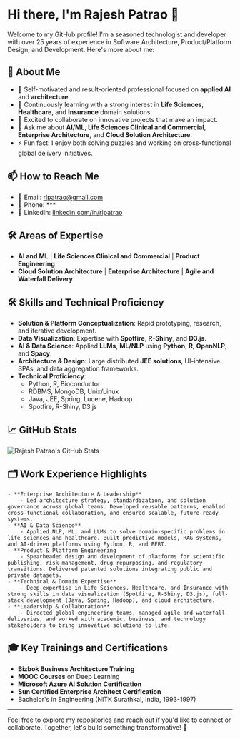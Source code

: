 # Hi there, I'm Rajesh Patrao 👋

Welcome to my GitHub profile! I'm a seasoned technologist and developer with over 25 years of experience in Software Architecture, Product/Platform Design, and Development. Here's more about me:

## 🚀 About Me
- 🔭 Self-motivated and result-oriented professional focused on **applied AI** and **architecture**.
- 🌱 Continuously learning with a strong interest in **Life Sciences**, **Healthcare**, and **Insurance** domain solutions.
- 👯 Excited to collaborate on innovative projects that make an impact.
- 💬 Ask me about **AI/ML**, **Life Sciences Clinical and Commercial**, **Enterprise Architecture**, and **Cloud Solution Architecture**.
- ⚡ Fun fact: I enjoy both solving puzzles and working on cross-functional global delivery initiatives.

## 📫 How to Reach Me
- 📧 Email: [rlpatrao@gmail.com](mailto:rlpatrao@gmail.com)
- 📱 Phone: ***
- 💼 LinkedIn: [linkedin.com/in/rlpatrao](https://www.linkedin.com/in/rlpatrao/)

## 🛠️ Areas of Expertise
- **AI and ML** | **Life Sciences Clinical and Commercial** | **Product Engineering**
- **Cloud Solution Architecture** | **Enterprise Architecture** | **Agile and Waterfall Delivery**

## 🛠️ Skills and Technical Proficiency
- **Solution & Platform Conceptualization**: Rapid prototyping, research, and iterative development.
- **Data Visualization**: Expertise with **Spotfire**, **R-Shiny**, and **D3.js**.
- **AI & Data Science**: Applied **LLMs**, **ML/NLP** using **Python**, **R**, **OpenNLP**, and **Spacy**.
- **Architecture & Design**: Large distributed **JEE solutions**, UI-intensive SPAs, and data aggregation frameworks.
- **Technical Proficiency**: 
  - Python, R, Bioconductor
  - RDBMS, MongoDB, Unix/Linux
  - Java, JEE, Spring, Lucene, Hadoop
  - Spotfire, R-Shiny, D3.js

## 📈 GitHub Stats
![Rajesh Patrao's GitHub Stats](https://github-readme-stats.vercel.app/api?username=rlpatrao&show_icons=true&theme=radical)

## 🗂️ Work Experience Highlights
	- **Enterprise Architecture & Leadership**
		- Led architecture strategy, standardization, and solution governance across global teams. Developed reusable patterns, enabled cross-functional collaboration, and ensured scalable, future-ready systems.
	- **AI & Data Science**
		- Applied NLP, ML, and LLMs to solve domain-specific problems in life sciences and healthcare. Built predictive models, RAG systems, and AI-driven platforms using Python, R, and BERT.
	- **Product & Platform Engineering
		- Spearheaded design and development of platforms for scientific publishing, risk management, drug repurposing, and regulatory transitions. Delivered patented solutions integrating public and private datasets.
	- **Technical & Domain Expertise**
		- Deep expertise in Life Sciences, Healthcare, and Insurance with strong skills in data visualization (Spotfire, R-Shiny, D3.js), full-stack development (Java, Spring, Hadoop), and cloud architecture.
	- **Leadership & Collaboration**
		- Directed global engineering teams, managed agile and waterfall deliveries, and worked with academic, business, and technology stakeholders to bring innovative solutions to life.

## 🎓 Key Trainings and Certifications
- **Bizbok Business Architecture Training**
- **MOOC Courses** on Deep Learning
- **Microsoft Azure AI Solution Certification**
- **Sun Certified Enterprise Architect Certification**
- Bachelor's in Engineering (NITK Surathkal, India, 1993-1997)

---

Feel free to explore my repositories and reach out if you'd like to connect or collaborate. Together, let's build something transformative! 🚀
